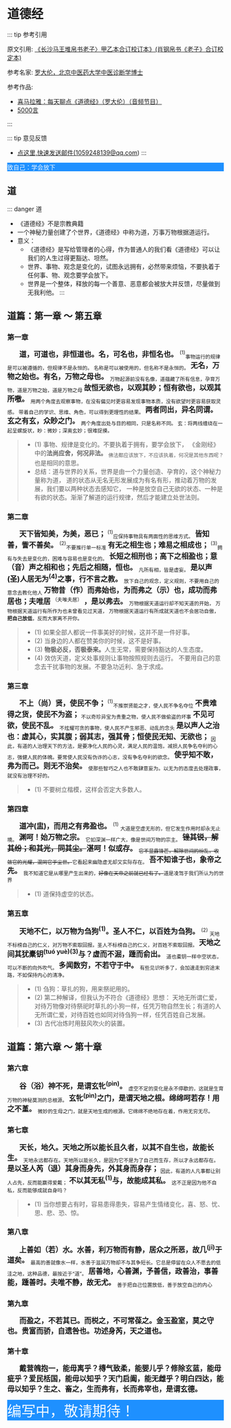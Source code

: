 # 道德经

::: tip 参考引用

原文引用: <a href="https://xqdoc.imedao.com/155824e6bd6c7a3fd921c004.pdf" target="_blank">
《长沙马王堆帛书老子〉甲乙本合订校订本》(肖钢帛书《老子》合订校定本)
</a>

参考名家: <a href="https://baike.baidu.com/item/%E7%BD%97%E5%A4%A7%E4%BC%A6/4841169" target="_blank">罗大伦，北京中医药大学中医诊断学博士</a>

参考作品: 
- <a href="https://m.ximalaya.com/album/3623979" target="_blank">喜马拉雅：每天聊点《道德经》（罗大伦）（音频节目）</a>
- <a href="https://www.5000yan.com/mulu/" target="_blank">5000言</a>

:::


::: tip 意见反馈
- <a href="mailto:1059248139@qq.com">点这里,快速发送邮件(1059248139@qq.com)</a> 
:::

<p style="background-color:#1E90FF; color:#F0F8FF">致自己：学会放下</p>

## 道

::: danger 道

- 《道德经》不是宗教典籍
- 一个神秘力量创建了个世界，《道德经》中称为道，万事万物根据道运行。
- 意义：
	- 《道德经》是写给管理者的心得，作为普通人的我们看《道德经》可以让我们的人生过得更豁达、坦然。
	- 世界、事物、观念是变化的，试图永远拥有，必然带来烦恼，不要执着于任何事、物、观念要学会放下。
	- 世界是一个整体，释放的每一个善意、恶意都会被放大并反馈，尽量做到无我利他。
:::

## 道篇：第一章 ～ 第五章

### 第一章

<p style="text-indent: 2em;">
<big>
<strong>
道，可道也，非恒道也。名，可名也，非恒名也。
</strong>
</big>
<sup>(1)</sup><sub>事物运行的规律是可以被遵循的，但规律不是永恒的。
名称是可以被使用的，但名称不是永恒的。</sub>
<big>
<strong>
无名，万物之始也。有名，万物之母也。
</strong>
</big>
<sub>万物起源前没有名像，道蕴藏了所有信息，孕育万物，道是万物之始，道是万物之母</sub>
<big>
<strong>
故恒无欲也，以观其眇；恒有欲也，以观其所噭。
</strong>
</big>
<sub>用两个角度去观察事物，在没有偏见时更容易发现事物本质，没有欲望时更容易获取灵感。
带着自己的学识、思维、角色，可以得到更理性的结果。
</sub>
<big>
<strong>
两者同出，异名同谓。
玄之有玄，众眇之门。
</strong>
</big>
<sub>两个角度出处与目的相同，只是名称不同。
玄：将两线缠绕在一起呈螺旋状，眇：微妙；深奥玄妙；很难捉摸。</sub>
</p>

<blockquote>
<ul>
<li>
(1) 事物、规律是变化的。不要执着于拥有，要学会放下，
《金刚经》中的<strong>法尚应舍，何况非法。</strong>
<sub>佛法都应该放下，不应该执着，何况是其他东西呢？</sub>
也是相同的意思。
</li>
<li>
总结：道与世界的关系，世界是由一个力量创造、孕育的，这个神秘力量称为道，
道的状态从无名无形发展成为有名有形，推动着万物的发展，我们要以两种状态去感知它，
一种是放空自己无欲的状态、一种是有欲的状态。渐渐了解道的运行规律，然后才能建立处世法则。
</li>
</ul>
</blockquote>

### 第二章

<p style="text-indent: 2em;">
<big>
<strong>
天下皆知美，为美，恶已；
</strong>
</big>
<sup>(1)</sup><sub>应保持事物具有两面性的思维方式。</sub>
<big>
<strong>
皆知善，訾不善矣。
</strong>
</big>
<sup>(2)</sup><sub>不要推行单一标准</sub>
<big>
<strong>
有无之相生也；难易之相成也；
</strong>
</big>
<sup>(3)</sup><sub>拥有与失去是变化的，困难与容易也是变化的。</sub>
<big>
<strong>
长短之相刑也；高下之相盈也；意（音）声之相和也；先后之相随，恒也。
</strong>
</big>
<sub>凡所有相，皆是虚妄。</sub>
<big>
<strong>
是以声(圣)人居无为<sup>(4)</sup>之事，行不言之教。
</strong>
</big>
<sub>放下自己的观念，定义规则，不要用自己的意念去教化他人</sub>
<big>
<strong>
万物昔（作）而弗始也，为而弗之（示）也，成功而弗居也；夫唯居
</strong>
</big>
<sup>（夫唯夫居）</sup>
<big>
<strong>
，是以弗去。
</strong>
</big>
<sub>万物根据天道运行却不知天道的开始，
万物根据天道运行有所作为也未曾看见过天道，
万物根据天道运行有所成就天道也不会居功自傲，<strong>把自己放低</strong>，反而大家离不开你。</sub>
</p>

<blockquote>
<ul>
<li>
(1) 如果全部人都说一件事美好的时候，这并不是一件好事。
</li>
<li>
(2) 当身边的人都在赞美你的时候，这不是好事。
</li>
<li>
(3) <strong>物极必反，否极泰来。</strong>人生无常，需要保持豁达的人生态度。
</li>
<li>
(4) 效仿天道，定义处事规则让事物按照规则去运行。
不要用自己的意念去干扰事物的发展。不要急功近利、急于求成。
</li>
</ul>
</blockquote>

### 第三章

<p style="text-indent: 2em;">
<big>
<strong>
不上（尚）贤，使民不争；
</strong>
</big>
<sup>(1)</sup><sub>不推崇贤能之才，使人民不争名夺位</sub>
<big>
<strong>
不贵难得之货，使民不为盗；
</strong>
</big>
<sub>不以奇珍异宝为贵重之物，使人民不做偷盗的坏事</sub>
<big>
<strong>
不见可欲，使民不乱。
</strong>
</big>
<sub>不炫耀可贪的事物，使人民不产生邪恶、动乱的念头</sub>
<big>
<strong>
是以声人之治也：虚其心，实其腹；弱其志，强其骨；恒使民无知、无欲也；
</strong>
</big>
<sub>因此，有道的人治理天下的方法，是要净化人民的心灵，满足人民的温饱，减损人民争名夺利的心志，强健人民的体魄。要常使人民没有伪诈的心志，没有争名夺利的欲念。</sub>
<big>
<strong>
使乎知不敢，弗为而己。则无不治矣。
</strong>
</big>
<sub>使那些智巧之人也不敢肆意妄为。以无为的态度去处理政事，就没有治理不好的。</sub>

</p>
<blockquote>
<ul>
<li>
(1) 不要树立楷模，这样会否定大多数人。
</li>
</ul>
</blockquote>

### 第四章

<p style="text-indent: 2em;">
<big>
<strong>
道冲(盅)，而用之有弗盈也。
</strong>
</big>
<sup>(1)</sup>
<sub>大道是空虚无形的，但它发生作用时却永无止境。</sub>
<big>
<strong>
渊呵！始万物之宗。
</strong>
</big>
<sub>它如深渊一样广大，像是世间万物的宗主。</sub>
<big>
<strong>
<del>锉其锐，解其纷；和其光，同其尘。</del>湛呵！似或存。
</strong>
</big>
<sub><del>它不显露锋芒，解除世间的纷乱，收敛它的光耀，混同它于尘世。</del>它看起来幽隐虚无却又实际存在。</sub>
<big>
<strong>
吾不知谁子也，象帝之先。
</strong>
</big>
<sub>我不知道它是从哪里产生出来的，<del>好像在天帝之前就已经有了。</del>道是凌驾于我们所认为的世界</sub>
</p>

<blockquote>
<ul>
<li>
(1) 道保持虚空的状态。
</li>
</ul>
</blockquote>

### 第五章

<p style="text-indent: 2em;">
<big>
<strong>
天地不仁，以万物为刍狗<sup>(1)</sup>。圣人不仁，以百姓为刍狗。
</strong>
</big>
<sup>(2)</sup>
<sub>天地不标榜自己的仁义，对万物不索取回报。圣人不标榜自己的仁义，对百姓不索取回报。
</sub>
<big>
<strong>
天地之间其犹橐钥<sup>(tuó yuè)(3)</sup>与？虚而不淈，踵而俞出。
</strong>
</big>
<sub>
道也橐钥一样中空状态，可以不断的向外吹气。
</sub>
<big>
<strong>
多闻数穷，不若守于中。
</strong>
</big>
<sub>
有些见识听多了，会加速走到穷途末路，不如保持内心的清净。
</sub>
</p>

<blockquote>
<ul>
<li>
(1) 刍狗：草扎的狗，用来祭祀用的。
</li>
<li>
(2) 第二种解译，但我认为不符合《道德经》思想：
天地无所谓仁爱，对待万物像对待祭祀时草扎的小狗一样，任凭万物自然生长；有道的人无所谓仁爱，对待百姓也如同对待刍狗一样，任凭百姓自己发展。
</li>
<li>
(3) 古代冶炼时用鼓风吹火的装置。
</li>
</ul>
</blockquote>

## 道篇：第六章 ～ 第十章

### 第六章

<p style="text-indent: 2em;">
<big>
<strong>
谷（浴）神不死，是谓玄牝<sup>(pìn)</sup>。
</strong>
</big>
<sub>
虚空不定的变化是永不停歇的，这就是生育万物的神秘莫测的总根源。
</sub>
<big>
<strong>
玄牝<sup>(pìn)</sup>之门，是谓天地之根。绵绵呵若存！用之不堇。
</strong>
</big>
<sub>
微妙的生母之门，就是天地生成的根源。它绵绵不绝地存在着，作用无穷无尽。
</sub>
</p>

### 第七章

<p style="text-indent: 2em;">
<big>
<strong>
天长，地久。天地之所以能长且久者，以其不自生也，故能长生。
</strong>
</big>
<sub>天地永远都存在。天地所以能长久，是因为它不是为了自己而生存，所以才永远都存在。</sub>
<big>
<strong>
是以圣人芮（退）其身而身先，外其身而身存；
</strong>
</big>
<sub>因此，有道的人凡事都让别人占先，反而能赢得爱戴；</sub>
<big>
<strong>
不以其无私<sup>(1)</sup>与，故能成其私。
</strong>
</big>
<sub>这不正是因为他不自私，反而能够成就自身吗？</sub>
</p>

<blockquote>
<ul>
<li>
(1) 当你想要占有时，容易患得患失，容易产生情绪变化，喜、怒、忧、思、悲、恐、惊。
</li>
</ul>
</blockquote>

### 第八章

<p style="text-indent: 2em;">
<big>
<strong>
上善如（若）水。水善，利万物而有静，居众之所恶，故几<sup>(jī)</sup>于道矣。
</strong>
</big>
<sub>最高的善就像水一样，水善于滋润万物却不与其争短长。它总是停留在众人不愿去的低洼之地，这种品德，最按近于“道”。</sub>
<big>
<strong>
居善地，心善渊，予善信，政善治，事善能，踵善时。夫唯不静，故无尤。
</strong>
</big>
<sub>善于把自己位置放低，善于放空自己的内心</sub>
</p>

### 第九章

<p style="text-indent: 2em;">
<big>
<strong>
而盈之，不若其已。而棁之，不可常葆之。金玉盈室，莫之守也。贵富而骄，自遗咎也。功述身芮，天之道也。
</strong>
</big>
</p>

### 第十章

<p style="text-indent: 2em;">
<big>
<strong>
戴营魄抱一，能毋离乎？槫气致柔，能婴儿乎？修除玄蓝，能毋疵乎？爱民栝国，能毋以知乎？天门启阖，能无雌乎？明白四达，能毋以知乎？生之、畜之，生而弗有，长而弗宰也，是谓玄德。
</strong>
</big>
</p>
<div style="background-color:#1E90FF; color:#F0F8FF; font-size: 33px;">编写中，敬请期待！</div>
